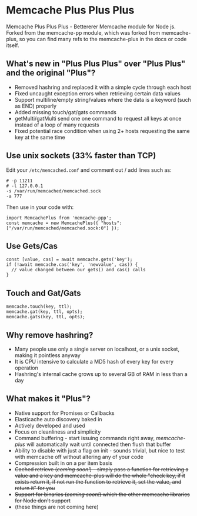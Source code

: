 # Memcache Plus Plus Plus

Memcache Plus Plus Plus - Bettererer Memcache module for Node js.
Forked from the memcache-pp module, which was forked from memcache-plus,
so you can find many refs to the memcache-plus in the docs or code itself.

## What's new in "Plus Plus Plus" over "Plus Plus" and the original "Plus"?

* Removed hashring and replaced it with a simple cycle through each host
* Fixed uncaught exception errors when retrieving certain data values
* Support multiline/empty string/values where the data is a keyword (such as END) properly
* Added missing touch/gat/gats commands
* getMulti/gatMulti send one one command to request all keys at once instead of a loop of many requests
* Fixed potential race condition when using 2+ hosts requesting the same key at the same time

## Use unix sockets (33% faster than TCP)

Edit your `/etc/memcached.conf` and comment out / add lines such as:

```
# -p 11211
# -l 127.0.0.1
-s /var/run/memcached/memcached.sock
-a 777
```

Then use in your code with:

```
import MemcachePlus from 'memcache-ppp';
const memcache = new MemcachePlus({ "hosts": ["/var/run/memcached/memcached.sock:0"] });
```

## Use Gets/Cas

```
const [value, cas] = await memcache.gets('key');
if (!await memcache.cas('key', 'newvalue', cas)) {
  // value changed between our gets() and cas() calls
}
```

## Touch and Gat/Gats

```
memcache.touch(key, ttl);
memcache.gat(key, ttl, opts);
memcache.gats(key, ttl, opts);
```

## Why remove hashring?

* Many people use only a single server on localhost, or a unix socket, making it pointless anyway
* It is CPU intensive to calculate a MD5 hash of every key for every operation
* Hashring's internal cache grows up to several GB of RAM in less than a day

## What makes it "Plus"?

* Native support for Promises or Callbacks
* Elasticache auto discovery baked in
* Actively developed and used
* Focus on cleanliness and simplicity
* Command buffering - start issuing commands right away, *memcache-plus* will automatically wait until connected then flush that buffer
* Ability to disable with just a flag on init - sounds trivial, but nice to test with memcache off without altering any of your code
* Compression built in on a per item basis
* ~~Cached retrieve (*coming soon!*) - simply pass a function for retrieving a value and a key and memcache-plus will do the whole "check key, if it exists return it, if not run the function to retrieve it, set the value, and return it" for you~~
* ~~Support for binaries (*coming soon!*) which the other memcache libraries for Node don't support~~
* (these things are not coming here)

